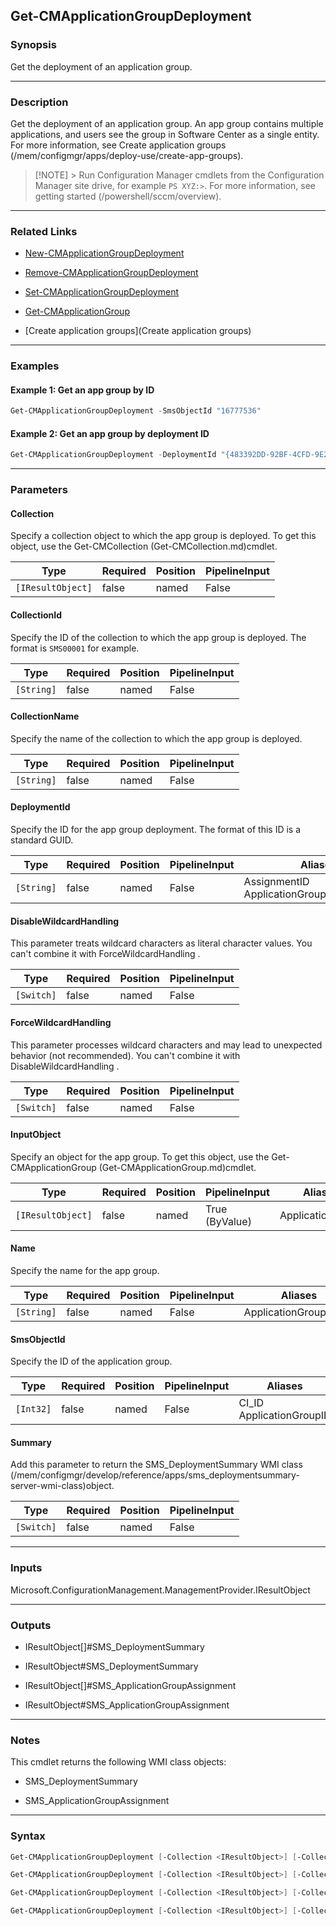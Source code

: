 Get-CMApplicationGroupDeployment
--------------------------------




### Synopsis
Get the deployment of an application group.



---


### Description

Get the deployment of an application group. An app group contains multiple applications, and users see the group in Software Center as a single entity. For more information, see Create application groups (/mem/configmgr/apps/deploy-use/create-app-groups).



> [!NOTE] > Run Configuration Manager cmdlets from the Configuration Manager site drive, for example `PS XYZ:>`. For more information, see getting started (/powershell/sccm/overview).



---


### Related Links
* [New-CMApplicationGroupDeployment](New-CMApplicationGroupDeployment)



* [Remove-CMApplicationGroupDeployment](Remove-CMApplicationGroupDeployment)



* [Set-CMApplicationGroupDeployment](Set-CMApplicationGroupDeployment)



* [Get-CMApplicationGroup](Get-CMApplicationGroup)



* [Create application groups](Create application groups)





---


### Examples
#### Example 1: Get an app group by ID
```PowerShell
Get-CMApplicationGroupDeployment -SmsObjectId "16777536"
```

#### Example 2: Get an app group by deployment ID
```PowerShell
Get-CMApplicationGroupDeployment -DeploymentId "{483392DD-92BF-4CFD-9E21-2BB5F3C01BCD}"
```



---


### Parameters
#### **Collection**

Specify a collection object to which the app group is deployed. To get this object, use the Get-CMCollection (Get-CMCollection.md)cmdlet.






|Type             |Required|Position|PipelineInput|
|-----------------|--------|--------|-------------|
|`[IResultObject]`|false   |named   |False        |



#### **CollectionId**

Specify the ID of the collection to which the app group is deployed. The format is `SMS00001` for example.






|Type      |Required|Position|PipelineInput|
|----------|--------|--------|-------------|
|`[String]`|false   |named   |False        |



#### **CollectionName**

Specify the name of the collection to which the app group is deployed.






|Type      |Required|Position|PipelineInput|
|----------|--------|--------|-------------|
|`[String]`|false   |named   |False        |



#### **DeploymentId**

Specify the ID for the app group deployment. The format of this ID is a standard GUID.






|Type      |Required|Position|PipelineInput|Aliases                                      |
|----------|--------|--------|-------------|---------------------------------------------|
|`[String]`|false   |named   |False        |AssignmentID<br/>ApplicationGroupDeploymentID|



#### **DisableWildcardHandling**

This parameter treats wildcard characters as literal character values. You can't combine it with ForceWildcardHandling .






|Type      |Required|Position|PipelineInput|
|----------|--------|--------|-------------|
|`[Switch]`|false   |named   |False        |



#### **ForceWildcardHandling**

This parameter processes wildcard characters and may lead to unexpected behavior (not recommended). You can't combine it with DisableWildcardHandling .






|Type      |Required|Position|PipelineInput|
|----------|--------|--------|-------------|
|`[Switch]`|false   |named   |False        |



#### **InputObject**

Specify an object for the app group. To get this object, use the Get-CMApplicationGroup (Get-CMApplicationGroup.md)cmdlet.






|Type             |Required|Position|PipelineInput |Aliases         |
|-----------------|--------|--------|--------------|----------------|
|`[IResultObject]`|false   |named   |True (ByValue)|ApplicationGroup|



#### **Name**

Specify the name for the app group.






|Type      |Required|Position|PipelineInput|Aliases             |
|----------|--------|--------|-------------|--------------------|
|`[String]`|false   |named   |False        |ApplicationGroupName|



#### **SmsObjectId**

Specify the ID of the application group.






|Type     |Required|Position|PipelineInput|Aliases                     |
|---------|--------|--------|-------------|----------------------------|
|`[Int32]`|false   |named   |False        |CI_ID<br/>ApplicationGroupID|



#### **Summary**

Add this parameter to return the SMS_DeploymentSummary WMI class (/mem/configmgr/develop/reference/apps/sms_deploymentsummary-server-wmi-class)object.






|Type      |Required|Position|PipelineInput|
|----------|--------|--------|-------------|
|`[Switch]`|false   |named   |False        |





---


### Inputs
Microsoft.ConfigurationManagement.ManagementProvider.IResultObject





---


### Outputs
* IResultObject[]#SMS_DeploymentSummary


* IResultObject#SMS_DeploymentSummary


* IResultObject[]#SMS_ApplicationGroupAssignment


* IResultObject#SMS_ApplicationGroupAssignment






---


### Notes
This cmdlet returns the following WMI class objects:

- SMS_DeploymentSummary

- SMS_ApplicationGroupAssignment



---


### Syntax
```PowerShell
Get-CMApplicationGroupDeployment [-Collection <IResultObject>] [-CollectionId <String>] [-CollectionName <String>] [-DeploymentId <String>] [-DisableWildcardHandling] [-ForceWildcardHandling] [-Summary] [<CommonParameters>]
```
```PowerShell
Get-CMApplicationGroupDeployment [-Collection <IResultObject>] [-CollectionId <String>] [-CollectionName <String>] [-DisableWildcardHandling] [-ForceWildcardHandling] [-InputObject <IResultObject>] [-Summary] [<CommonParameters>]
```
```PowerShell
Get-CMApplicationGroupDeployment [-Collection <IResultObject>] [-CollectionId <String>] [-CollectionName <String>] [-DisableWildcardHandling] [-ForceWildcardHandling] [-Name <String>] [-Summary] [<CommonParameters>]
```
```PowerShell
Get-CMApplicationGroupDeployment [-Collection <IResultObject>] [-CollectionId <String>] [-CollectionName <String>] [-DisableWildcardHandling] [-ForceWildcardHandling] [-SmsObjectId <Int32>] [-Summary] [<CommonParameters>]
```
